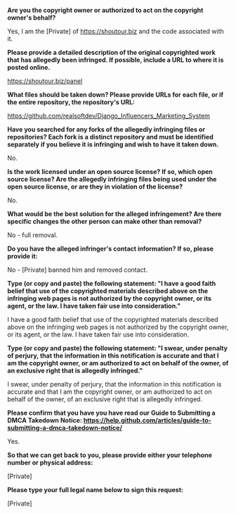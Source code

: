 **Are you the copyright owner or authorized to act on the copyright owner's behalf?**

Yes, I am the [Private] of https://shoutour.biz and the code associated with it.

**Please provide a detailed description of the original copyrighted work that has allegedly been infringed. If possible, include a URL to where it is posted online.**

https://shoutour.biz/panel

**What files should be taken down? Please provide URLs for each file, or if the entire repository, the repository's URL:**

https://github.com/realsoftdev/Django_Influencers_Marketing_System

**Have you searched for any forks of the allegedly infringing files or repositories? Each fork is a distinct repository and must be identified separately if you believe it is infringing and wish to have it taken down.**

No.

**Is the work licensed under an open source license? If so, which open source license? Are the allegedly infringing files being used under the open source license, or are they in violation of the license?**

No.

**What would be the best solution for the alleged infringement? Are there specific changes the other person can make other than removal?**

No - full removal.

**Do you have the alleged infringer's contact information? If so, please provide it:**

No - [Private] banned him and removed contact.

**Type (or copy and paste) the following statement: "I have a good faith belief that use of the copyrighted materials described above on the infringing web pages is not authorized by the copyright owner, or its agent, or the law. I have taken fair use into consideration."**

I have a good faith belief that use of the copyrighted materials described above on the infringing web pages is not authorized by the copyright owner, or its agent, or the law. I have taken fair use into consideration.

**Type (or copy and paste) the following statement: "I swear, under penalty of perjury, that the information in this notification is accurate and that I am the copyright owner, or am authorized to act on behalf of the owner, of an exclusive right that is allegedly infringed."**

I swear, under penalty of perjury, that the information in this notification is accurate and that I am the copyright owner, or am authorized to act on behalf of the owner, of an exclusive right that is allegedly infringed.

**Please confirm that you have you have read our Guide to Submitting a DMCA Takedown Notice: https://help.github.com/articles/guide-to-submitting-a-dmca-takedown-notice/**

Yes.

**So that we can get back to you, please provide either your telephone number or physical address:**

[Private]

**Please type your full legal name below to sign this request:**

[Private]
